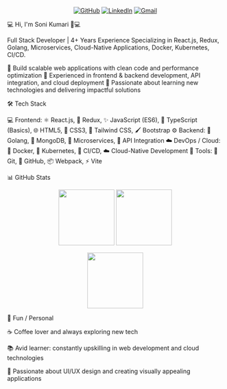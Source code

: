 <p align="center"> <a href="https://github.com/SoniKumari30"><img alt="GitHub" src="https://img.shields.io/badge/GitHub-SoniKumari30-181717?style=for-the-badge&logo=github" /></a> <a href="https://www.linkedin.com/in/soni-kumari-91656017b"><img alt="LinkedIn" src="https://img.shields.io/badge/LinkedIn-Soni_Kumari-0A66C2?style=for-the-badge&logo=linkedin" /></a> <a href="mailto:sonikumasharma@gmail.com"><img alt="Gmail" src="https://img.shields.io/badge/Gmail-sonikumasharma@gmail.com-D14836?style=for-the-badge&logo=gmail" /></a> </p>
💻 Hi, I'm Soni Kumari 👩💻

Full Stack Developer | 4+ Years Experience
Specializing in React.js, Redux, Golang, Microservices, Cloud-Native Applications, Docker, Kubernetes, CI/CD.

🔹 Build scalable web applications with clean code and performance optimization
🔹 Experienced in frontend & backend development, API integration, and cloud deployment
🔹 Passionate about learning new technologies and delivering impactful solutions

🛠 Tech Stack

💻 Frontend: ⚛️ React.js, 🔄 Redux, ✨ JavaScript (ES6), 📝 TypeScript (Basics), 🌐 HTML5, 🎨 CSS3, 💠 Tailwind CSS, 🖌 Bootstrap
⚙️ Backend: 🐹 Golang, 🍃 MongoDB, 🧩 Microservices, 🔗 API Integration
☁️ DevOps / Cloud: 🐳 Docker, 🚀 Kubernetes, 🔄 CI/CD, ☁️ Cloud-Native Development
🔧 Tools: 🔗 Git, 📂 GitHub, 📦 Webpack, ⚡ Vite

📊 GitHub Stats
<p align="center"> <img src="https://github-readme-stats.vercel.app/api?username=SoniKumari30&show_icons=true&theme=radical" height="130" /> <img src="https://github-readme-streak-stats.herokuapp.com/?user=SoniKumari30&theme=radical" height="130" /> </p> <p align="center"> <img src="https://github-readme-stats.vercel.app/api/top-langs/?username=SoniKumari30&layout=compact&theme=radical" height="130" /> </p>
🎯 Fun / Personal

☕ Coffee lover and always exploring new tech

📚 Avid learner: constantly upskilling in web development and cloud technologies

🎨 Passionate about UI/UX design and creating visually appealing applications
